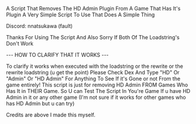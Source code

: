 A Script That Removes The HD Admin Plugin From A Game That Has It's Plugin A Very Simple Script To Use That Does A Simple Thing 

Discord: nnatsukawa (fault)

Thanks For Using The Script And Also Sorry If Both Of The Loadstring's Don't Work

--- HOW TO CLARIFY THAT IT WORKS ---

To clarify it works when executed with the loadstring or the rewrite or the rewrite loadstring (u get the point)
Please Check Dex And Type "HD" Or "Admin" Or "HD Admin" For Anything To See If it's Gone or not From the game entirely! 
This script is just for removing HD Admin FROM Games Who Has It in THEIR Game. So U can Test The Script In You're Game If u have HD Admin in it or any other game (I'm not sure if it works for other games who has HD Admin but u can try)

Credits are above I made this myself.
